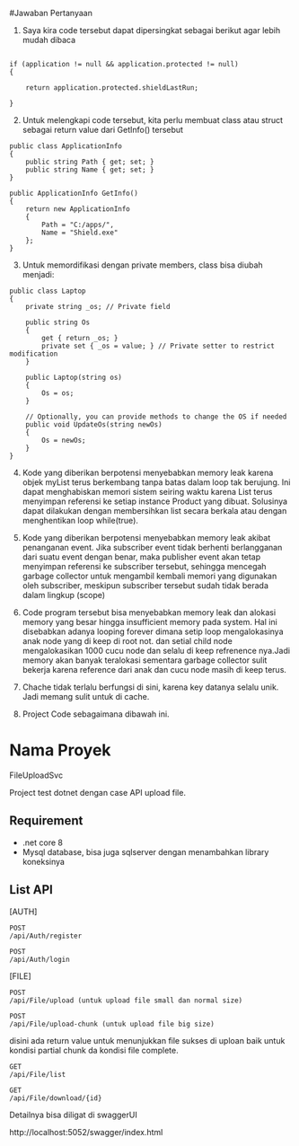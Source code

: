 #Jawaban Pertanyaan


1. Saya kira code tersebut dapat dipersingkat sebagai berikut agar lebih mudah dibaca
```

if (application != null && application.protected != null) 
{

	return application.protected.shieldLastRun;

}
```
2. Untuk melengkapi code tersebut, kita perlu membuat class atau struct sebagai return value dari GetInfo() tersebut

```
public class ApplicationInfo
{
    public string Path { get; set; }
    public string Name { get; set; }
}

public ApplicationInfo GetInfo()
{
    return new ApplicationInfo
    {
        Path = "C:/apps/",
        Name = "Shield.exe"
    };
}

```


3. Untuk memordifikasi dengan private members, class bisa diubah menjadi:
```
public class Laptop
{
    private string _os; // Private field

    public string Os
    {
        get { return _os; }
        private set { _os = value; } // Private setter to restrict modification
    }

    public Laptop(string os)
    {
        Os = os;
    }

    // Optionally, you can provide methods to change the OS if needed
    public void UpdateOs(string newOs)
    {
        Os = newOs;
    }
}
```




4. Kode yang diberikan berpotensi menyebabkan memory leak karena objek myList terus berkembang tanpa batas dalam loop tak berujung. Ini dapat menghabiskan memori sistem seiring waktu karena List<Product> terus menyimpan referensi ke setiap instance Product yang dibuat. Solusinya dapat dilakukan dengan membersihkan list secara berkala atau dengan menghentikan loop while(true).


5. Kode yang diberikan berpotensi menyebabkan memory leak akibat penanganan event. Jika subscriber event tidak berhenti berlangganan dari suatu event dengan benar, maka publisher event akan tetap menyimpan referensi ke subscriber tersebut, sehingga mencegah garbage collector untuk mengambil kembali memori yang digunakan oleh subscriber, meskipun subscriber tersebut sudah tidak berada dalam lingkup (scope)


6. Code program tersebut bisa menyebabkan memory leak dan alokasi memory yang besar hingga insufficient memory pada system. Hal ini disebabkan adanya looping forever dimana setip loop mengalokasinya anak node yang di keep di root not. dan setial child node mengalokasikan 1000 cucu node dan selalu di keep refrenence nya.Jadi memory akan banyak teralokasi sementara garbage collector sulit bekerja karena reference dari anak dan cucu node masih di keep terus.


7. Chache tidak terlalu berfungsi di sini, karena key datanya selalu unik. Jadi memang sulit untuk di cache.


8. Project Code sebagaimana dibawah ini.


# Nama Proyek
FileUploadSvc

Project test dotnet dengan case API upload file.
## Requirement
- .net core 8
- Mysql database, bisa juga sqlserver dengan menambahkan library koneksinya

## List API
[AUTH]
```
POST
/api/Auth/register

POST
/api/Auth/login
```


[FILE]
```
POST
/api/File/upload (untuk upload file small dan normal size)

POST
/api/File/upload-chunk (untuk upload file big size)
```
disini ada return value untuk menunjukkan file sukses di uploan baik untuk kondisi partial chunk da kondisi file complete.

```
GET
/api/File/list

GET
/api/File/download/{id}
```

Detailnya bisa diligat di swaggerUI

http://localhost:5052/swagger/index.html
